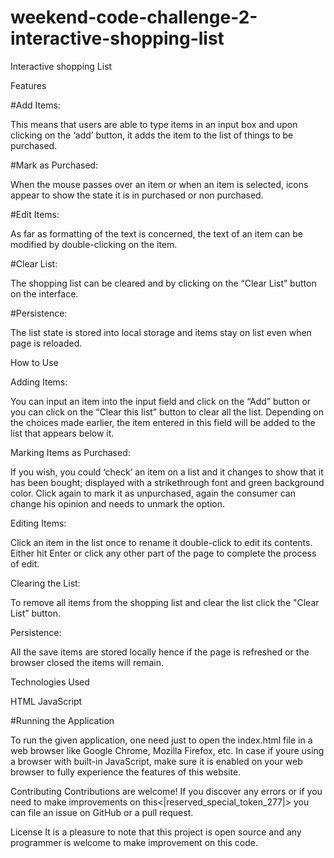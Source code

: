 # weekend-code-challenge-2-interactive-shopping-list
Interactive shopping List

Features

#Add Items: 

This means that users are able to type items in an input box and upon clicking on the ‘add’ button, it adds the item to the list of things to be purchased.


#Mark as Purchased:

When the mouse passes over an item or when an item is selected, icons appear to show the state it is in purchased or non purchased.


#Edit Items:


As far as formatting of the text is concerned, the text of an item can be modified by double-clicking on the item.



#Clear List:

The shopping list can be cleared and by clicking on the “Clear List” button on the interface.

#Persistence: 

The list state is stored into local storage and items stay on list even when page is reloaded.


How to Use


Adding Items:

You can input an item into the input field and click on the “Add” button or you can click on the “Clear this list” button to clear all the list.
Depending on the choices made earlier, the item entered in this field will be added to the list that appears below it.


Marking Items as Purchased:


If you wish, you could ‘check‘ an item on a list and it changes to show that it has been bought; displayed with a strikethrough font and green background color.
Click again to mark it as unpurchased, again the consumer can change his opinion and needs to unmark the option.


Editing Items:

Click an item in the list once to rename it double-click to edit its contents.
Either hit Enter or click any other part of the page to complete the process of edit.

Clearing the List:


To remove all items from the shopping list and clear the list click the "Clear List” button.


Persistence:


All the save items are stored locally hence if the page is refreshed or the browser closed the items will remain.


Technologies Used

HTML
JavaScript


#Running the Application

To run the given application, one need just to open the index.html file in a web browser like Google Chrome, Mozilla Firefox, etc.
In case if youre using a browser with built-in JavaScript, make sure it is enabled on your web browser to fully experience the features of this website.


Contributing
Contributions are welcome! If you discover any errors or if you need to make improvements on this<|reserved_special_token_277|> you can file an issue on GitHub or a pull request.

License
It is a pleasure to note that this project is open source and any programmer is welcome to make  improvement on this code.

